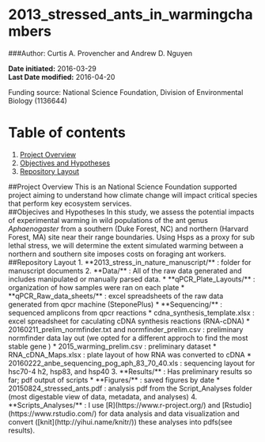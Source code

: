 # 2013_stressed_ants_in_warmingchambers

###Author: Curtis A. Provencher and Andrew D. Nguyen   

**Date initiated:**   2016-03-29    
**Last Date modified:**  2016-04-20

Funding source:   National Science Foundation, Division of Environmental Biology (1136644)       

# Table of contents
1. [Project Overview](#id-section1)
2. [Objectives and Hypotheses](#id-section2)
3. [Repository Layout](#id-section3)

<div id='id-section1'/>
##Project Overview
This is an National Science Foundation supported project aiming to understand how climate change will impact critical species that perform key ecosystem services. 

<div id='id-section2'/>
##Objecives and Hypotheses
In this study, we assess the potential impacts of experimental warming in wild populations of the ant genus <i>Aphaenogaster</i> from a southern (Duke Forest, NC) and northern (Harvard Forest, MA) site near their range boundaries. Using Hsps as a proxy for sub lethal stress, we will determine the extent simulated warming between a northern and southern site imposes costs on foraging ant workers.
<div id='id-section3'/>
##Repository Layout
  1. **2013_stress_in_nature_manuscript/** : folder for manuscript documents   
  2. **Data/** : All of the raw data generated and includes manipulated or manually parsed data.    
    * **qPCR_Plate_Layouts/** : organization of how samples were ran on each plate   
    * **qPCR_Raw_data_sheets/** : excel spreadsheets of the raw data generated from qpcr machine (SteponePlus)   
    * **Sequencing/** : sequenced amplicons from qpcr reactions   
    * cdna_synthesis_template.xlsx : excel spreadsheet for caculating cDNA synthesis reactions (RNA-cDNA)
    * 20160211_prelim_normfinder.txt and normfinder_prelim.csv : preliminary normfinder data lay out (we opted for a different approch to find the most stable gene )    
    * 2015_warming_prelim.csv : preliminary dataset   
    * RNA_cDNA_Maps.xlsx : plate layout of how RNA was converted to cDNA   
    * 20160222_anbe_sequencing_pog_aph_83_70_40.xls : sequencing layout for hsc70-4 h2, hsp83, and hsp40   
  3. **Results/** : Has preliminary results so far; pdf output of scripts
    * **Figures/** : saved figures by date 
    * 20150824_stressed_ants.pdf : analysis pdf from the Script_Analyses folder (most digestable view of data, metadata, and analyses)    
  4. **Scripts_Analyses/** : I use [R](https://www.r-project.org/) and [Rstudio](https://www.rstudio.com/) for data analysis and data visualization and convert ([knit](http://yihui.name/knitr/)) these analyses into pdfs(see results). 
